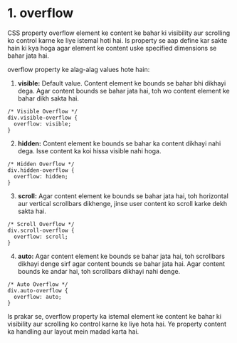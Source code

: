 # 1. overflow

CSS property overflow element ke content ke bahar ki visibility aur scrolling ko control karne ke liye istemal hoti hai. Is property se aap define kar sakte hain ki kya hoga agar element ke content uske specified dimensions se bahar jata hai.

overflow property ke alag-alag values hote hain:

1. **visible:** Default value. Content element ke bounds se bahar bhi dikhayi dega. Agar content bounds se bahar jata hai, toh wo content element ke bahar dikh sakta hai.

```
/* Visible Overflow */
div.visible-overflow {
  overflow: visible;
}
```

2. **hidden:** Content element ke bounds se bahar ka content dikhayi nahi dega. Isse content ka koi hissa visible nahi hoga.

```
/* Hidden Overflow */
div.hidden-overflow {
  overflow: hidden;
}
```

3. **scroll:** Agar content element ke bounds se bahar jata hai, toh horizontal aur vertical scrollbars dikhenge, jinse user content ko scroll karke dekh sakta hai.

```
/* Scroll Overflow */
div.scroll-overflow {
  overflow: scroll;
}
```

4. **auto:** Agar content element ke bounds se bahar jata hai, toh scrollbars dikhayi denge sirf agar content bounds se bahar jata hai. Agar content bounds ke andar hai, toh scrollbars dikhayi nahi denge.

```
/* Auto Overflow */
div.auto-overflow {
  overflow: auto;
}
```

Is prakar se, overflow property ka istemal element ke content ke bahar ki visibility aur scrolling ko control karne ke liye hota hai. Ye property content ka handling aur layout mein madad karta hai.
